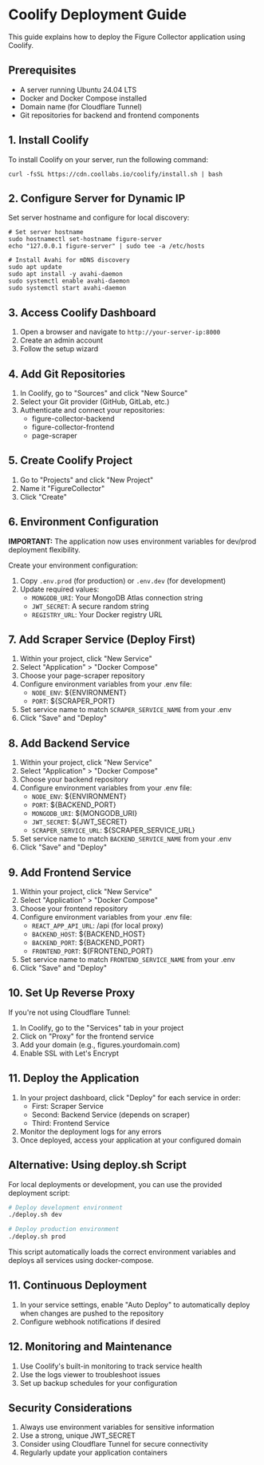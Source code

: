 # Coolify Deployment Guide

This guide explains how to deploy the Figure Collector application using Coolify.

## Prerequisites

- A server running Ubuntu 24.04 LTS
- Docker and Docker Compose installed
- Domain name (for Cloudflare Tunnel)
- Git repositories for backend and frontend components

## 1. Install Coolify

To install Coolify on your server, run the following command:

    curl -fsSL https://cdn.coollabs.io/coolify/install.sh | bash

## 2. Configure Server for Dynamic IP

Set server hostname and configure for local discovery:

    # Set server hostname
    sudo hostnamectl set-hostname figure-server
    echo "127.0.0.1 figure-server" | sudo tee -a /etc/hosts

    # Install Avahi for mDNS discovery
    sudo apt update
    sudo apt install -y avahi-daemon
    sudo systemctl enable avahi-daemon
    sudo systemctl start avahi-daemon

## 3. Access Coolify Dashboard

1. Open a browser and navigate to `http://your-server-ip:8000`
2. Create an admin account
3. Follow the setup wizard

## 4. Add Git Repositories

1. In Coolify, go to "Sources" and click "New Source"
2. Select your Git provider (GitHub, GitLab, etc.)
3. Authenticate and connect your repositories:
   - figure-collector-backend
   - figure-collector-frontend
   - page-scraper

## 5. Create Coolify Project

1. Go to "Projects" and click "New Project"
2. Name it "FigureCollector"
3. Click "Create"

## 6. Environment Configuration

**IMPORTANT:** The application now uses environment variables for dev/prod deployment flexibility. 

Create your environment configuration:

1. Copy `.env.prod` (for production) or `.env.dev` (for development)
2. Update required values:
   - `MONGODB_URI`: Your MongoDB Atlas connection string
   - `JWT_SECRET`: A secure random string
   - `REGISTRY_URL`: Your Docker registry URL

## 7. Add Scraper Service (Deploy First)

1. Within your project, click "New Service"
2. Select "Application" > "Docker Compose"
3. Choose your page-scraper repository
4. Configure environment variables from your .env file:
   - `NODE_ENV`: ${ENVIRONMENT}
   - `PORT`: ${SCRAPER_PORT}
5. Set service name to match `SCRAPER_SERVICE_NAME` from your .env
6. Click "Save" and "Deploy"

## 8. Add Backend Service

1. Within your project, click "New Service"
2. Select "Application" > "Docker Compose"
3. Choose your backend repository
4. Configure environment variables from your .env file:
   - `NODE_ENV`: ${ENVIRONMENT}
   - `PORT`: ${BACKEND_PORT}
   - `MONGODB_URI`: ${MONGODB_URI}
   - `JWT_SECRET`: ${JWT_SECRET}
   - `SCRAPER_SERVICE_URL`: ${SCRAPER_SERVICE_URL}
5. Set service name to match `BACKEND_SERVICE_NAME` from your .env
6. Click "Save" and "Deploy"

## 9. Add Frontend Service

1. Within your project, click "New Service"
2. Select "Application" > "Docker Compose"
3. Choose your frontend repository
4. Configure environment variables from your .env file:
   - `REACT_APP_API_URL`: /api (for local proxy)
   - `BACKEND_HOST`: ${BACKEND_HOST}
   - `BACKEND_PORT`: ${BACKEND_PORT}
   - `FRONTEND_PORT`: ${FRONTEND_PORT}
5. Set service name to match `FRONTEND_SERVICE_NAME` from your .env
6. Click "Save" and "Deploy"

## 10. Set Up Reverse Proxy

If you're not using Cloudflare Tunnel:

1. In Coolify, go to the "Services" tab in your project
2. Click on "Proxy" for the frontend service
3. Add your domain (e.g., figures.yourdomain.com)
4. Enable SSL with Let's Encrypt

## 11. Deploy the Application

1. In your project dashboard, click "Deploy" for each service in order:
   - First: Scraper Service
   - Second: Backend Service (depends on scraper)
   - Third: Frontend Service
2. Monitor the deployment logs for any errors
3. Once deployed, access your application at your configured domain

## Alternative: Using deploy.sh Script

For local deployments or development, you can use the provided deployment script:

```bash
# Deploy development environment
./deploy.sh dev

# Deploy production environment
./deploy.sh prod
```

This script automatically loads the correct environment variables and deploys all services using docker-compose.

## 11. Continuous Deployment

1. In your service settings, enable "Auto Deploy" to automatically deploy when changes are pushed to the repository
2. Configure webhook notifications if desired

## 12. Monitoring and Maintenance

1. Use Coolify's built-in monitoring to track service health
2. Use the logs viewer to troubleshoot issues
3. Set up backup schedules for your configuration

## Security Considerations

1. Always use environment variables for sensitive information
2. Use a strong, unique JWT_SECRET
3. Consider using Cloudflare Tunnel for secure connectivity
4. Regularly update your application containers
